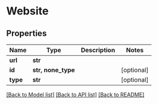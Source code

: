 # Website


## Properties
Name | Type | Description | Notes
------------ | ------------- | ------------- | -------------
**url** | **str** |  | 
**id** | **str, none_type** |  | [optional] 
**type** | **str** |  | [optional] 

[[Back to Model list]](../../README.md#documentation-for-models) [[Back to API list]](../../README.md#documentation-for-api-endpoints) [[Back to README]](../../README.md)


